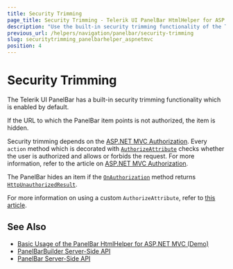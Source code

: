 ```yaml
---
title: Security Trimming
page_title: Security Trimming - Telerik UI PanelBar HtmlHelper for ASP.NET MVC
description: "Use the built-in security trimming functionality of the Telerik UI PanelBar HtmlHelper for ASP.NET MVC."
previous_url: /helpers/navigation/panelbar/security-trimming
slug: securitytrimming_panelbarhelper_aspnetmvc
position: 4
---
```


# Security Trimming

The Telerik UI PanelBar has a built-in security trimming functionality which is enabled by default.

If the URL to which the PanelBar item points is not authorized, the item is hidden.

Security trimming depends on the [ASP.NET MVC Authorization](http://www.asp.net/mvc/tutorials/mvc-music-store/mvc-music-store-part-7). Every `action` method which is decorated with [`AuthorizeAttribute`](http://msdn.microsoft.com/en-us/library/system.web.mvc.authorizeattribute.aspx) checks whether the user is authorized and allows or forbids the request. For more information, refer to the article on [ASP.NET MVC Authorization](http://weblogs.asp.net/jgalloway/archive/2011/04/28/looking-at-how-asp-net-mvc-authorize-interacts-with-asp-net-forms-authorization.aspx).

The PanelBar hides an item if the [`OnAuthorization`](http://msdn.microsoft.com/en-us/library/system.web.mvc.authorizeattribute.onauthorization.aspx) method returns
[`HttpUnauthorizedResult`](http://msdn.microsoft.com/en-us/library/system.web.mvc.httpunauthorizedresult.aspx).

For more information on using a custom `AuthorizeAttribute`, refer to [this article](https://github.com/telerik/kendo-examples-asp-net-mvc/tree/master/kendo-menu-with-custom-authorization-attribute).

## See Also

* [Basic Usage of the PanelBar HtmlHelper for ASP.NET MVC (Demo)](https://demos.telerik.com/aspnet-mvc/panelbar)
* [PanelBarBuilder Server-Side API](https://docs.telerik.com/aspnet-mvc/api/kendo.mvc.ui.fluent/panelbarbuilder)
* [PanelBar Server-Side API](/api/panelbar)
